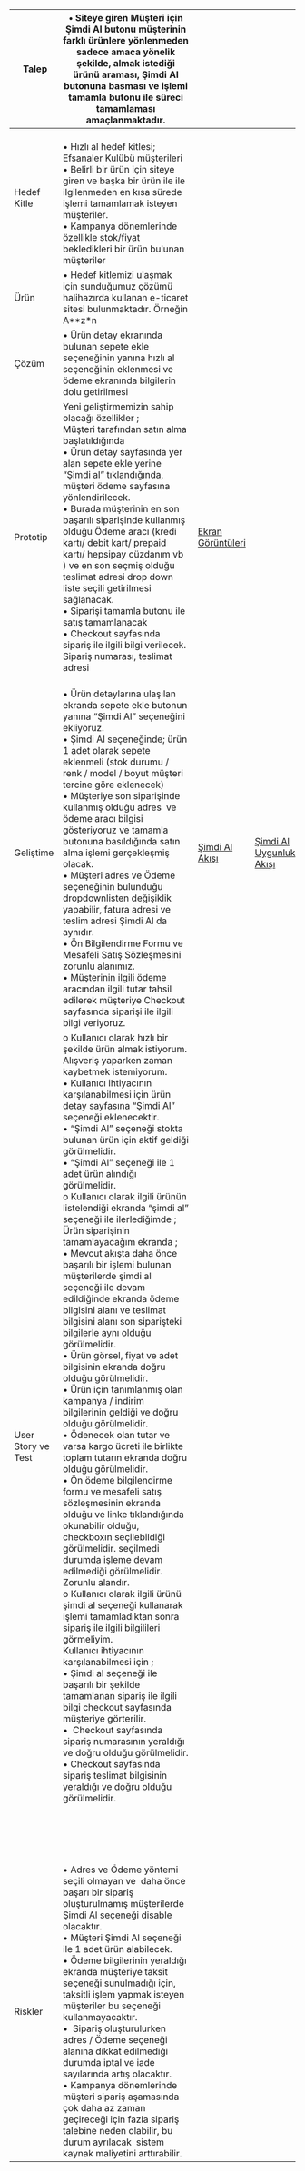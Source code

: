 |  Talep             | • Siteye giren Müşteri için Şimdi Al butonu müşterinin farklı ürünlere yönlenmeden sadece amaca yönelik şekilde, almak istediği ürünü araması, Şimdi Al butonuna basması ve işlemi tamamla butonu ile süreci tamamlaması amaçlanmaktadır.                                                                                                                                                                                                                                                                                                                                                                                                                                                                                                                                                                                                                                                                                                                                                                                                                                                                                                                                                                                                                                                                                                                                                                                                                                                                                                                                                                                                                                                                                                                                                                                                |                                                                                                                                                                  |                                                                                                                                                                                      |
| ------------------ | ---------------------------------------------------------------------------------------------------------------------------------------------------------------------------------------------------------------------------------------------------------------------------------------------------------------------------------------------------------------------------------------------------------------------------------------------------------------------------------------------------------------------------------------------------------------------------------------------------------------------------------------------------------------------------------------------------------------------------------------------------------------------------------------------------------------------------------------------------------------------------------------------------------------------------------------------------------------------------------------------------------------------------------------------------------------------------------------------------------------------------------------------------------------------------------------------------------------------------------------------------------------------------------------------------------------------------------------------------------------------------------------------------------------------------------------------------------------------------------------------------------------------------------------------------------------------------------------------------------------------------------------------------------------------------------------------------------------------------------------------------------------------------------------------------------------------------------------- | ---------------------------------------------------------------------------------------------------------------------------------------------------------------- | ------------------------------------------------------------------------------------------------------------------------------------------------------------------------------------ |
| Hedef Kitle        | <br>• Hızlı al hedef kitlesi;  Efsanaler Kulübü müşterileri<br>• Belirli bir ürün için siteye giren ve başka bir ürün ile ile ilgilenmeden en kısa sürede işlemi tamamlamak isteyen müşteriler.  <br>• Kampanya dönemlerinde özellikle stok/fiyat bekledikleri bir ürün bulunan müşteriler<br>                                                                                                                                                                                                                                                                                                                                                                                                                                                                                                                                                                                                                                                                                                                                                                                                                                                                                                                                                                                                                                                                                                                                                                                                                                                                                                                                                                                                                                                                                                                                           |                                                                                                                                                                  |                                                                                                                                                                                      |
| Ürün               | • Hedef kitlemizi ulaşmak için sunduğumuz çözümü halihazırda kullanan e-ticaret sitesi bulunmaktadır. Örneğin A\*\*z\*n                                                                                                                                                                                                                                                                                                                                                                                                                                                                                                                                                                                                                                                                                                                                                                                                                                                                                                                                                                                                                                                                                                                                                                                                                                                                                                                                                                                                                                                                                                                                                                                                                                                                                                                  |                                                                                                                                                                  |                                                                                                                                                                                      |
| Çözüm              | • Ürün detay ekranında bulunan sepete ekle seçeneğinin yanına hızlı al seçeneğinin eklenmesi ve ödeme ekranında bilgilerin dolu getirilmesi                                                                                                                                                                                                                                                                                                                                                                                                                                                                                                                                                                                                                                                                                                                                                                                                                                                                                                                                                                                                                                                                                                                                                                                                                                                                                                                                                                                                                                                                                                                                                                                                                                                                                              |                                                                                                                                                                  |                                                                                                                                                                                      |
| Prototip           | Yeni geliştirmemizin sahip olacağı özellikler ;<br>Müşteri tarafından satın alma başlatıldığında<br>• Ürün detay sayfasında yer alan sepete ekle yerine “Şimdi al” tıklandığında, müşteri ödeme sayfasına yönlendirilecek.                        <br>• Burada müşterinin en son başarılı siparişinde kullanmış olduğu Ödeme aracı (kredi kartı/ debit kart/ prepaid kartı/ hepsipay cüzdanım vb ) ve en son seçmiş olduğu teslimat adresi drop down liste seçili getirilmesi sağlanacak.<br>• Siparişi tamamla butonu ile satış tamamlanacak<br>• Checkout sayfasında sipariş ile ilgili bilgi verilecek. Sipariş numarası, teslimat adresi                                                                                                                                                                                                                                                                                                                                                                                                                                                                                                                                                                                                                                                                                                                                                                                                                                                                                                                                                                                                                                                                                                                                                                                             | [Ekran Görüntüleri](file:///C:/Users/bcron/AppData/Local/Packages/oice_16_974fa576_32c1d314_1537/AC/Temp/27B5F927.xlsx#'Ekran%20G%C3%B6r%C3%BCnt%C3%BCleri'!A1)  |                                                                                                                                                                                      |
| Geliştime          | <br>• Ürün detaylarına ulaşılan ekranda sepete ekle butonun yanına “Şimdi Al” seçeneğini ekliyoruz.<br>• Şimdi Al seçeneğinde; ürün 1 adet olarak sepete eklenmeli (stok durumu / renk / model / boyut müşteri tercine göre eklenecek)<br>• Müşteriye son siparişinde kullanmış olduğu adres  ve ödeme aracı bilgisi gösteriyoruz ve tamamla butonuna basıldığında satın alma işlemi gerçekleşmiş olacak. <br>• Müşteri adres ve Ödeme seçeneğinin bulunduğu dropdownlisten değişiklik yapabilir, fatura adresi ve teslim adresi Şimdi Al da aynıdır.<br>• Ön Bilgilendirme Formu ve Mesafeli Satış Sözleşmesini zorunlu alanımız.<br>• Müşterinin ilgili ödeme aracından ilgili tutar tahsil edilerek müşteriye Checkout sayfasında siparişi ile ilgili bilgi veriyoruz.<br>                                                                                                                                                                                                                                                                                                                                                                                                                                                                                                                                                                                                                                                                                                                                                                                                                                                                                                                                                                                                                                                            | [Şimdi Al Akışı](https://github.com/dkdkrn/hepsiburada-po-case/blob/main/simdi_al_akis.png) | [Şimdi Al Uygunluk Akışı](https://github.com/dkdkrn/hepsiburada-po-case/blob/main/simdi_al_uygunluk_akisi.png) |
| User Story ve Test | o Kullanıcı olarak hızlı bir şekilde ürün almak istiyorum. Alışveriş yaparken zaman kaybetmek istemiyorum.<br>• Kullanıcı ihtiyacının karşılanabilmesi için ürün detay sayfasına “Şimdi Al” seçeneği eklenecektir.<br>• “Şimdi Al” seçeneği stokta bulunan ürün için aktif geldiği görülmelidir.<br>• “Şimdi Al” seçeneği ile 1 adet ürün alındığı görülmelidir.  <br> o Kullanıcı olarak ilgili ürünün listelendiği ekranda “şimdi al” seçeneği ile ilerlediğimde ;<br>Ürün siparişinin tamamlayacağım ekranda ;<br>• Mevcut akışta daha önce başarılı bir işlemi bulunan müşterilerde şimdi al seçeneği ile devam edildiğinde ekranda ödeme bilgisini alanı ve teslimat bilgisini alanı son siparişteki bilgilerle aynı olduğu görülmelidir.<br>• Ürün görsel, fiyat ve adet bilgisinin ekranda doğru olduğu görülmelidir.       <br>• Ürün için tanımlanmış olan kampanya / indirim bilgilerinin geldiği ve doğru olduğu görülmelidir.<br>• Ödenecek olan tutar ve varsa kargo ücreti ile birlikte toplam tutarın ekranda doğru olduğu görülmelidir.<br>• Ön ödeme bilgilendirme formu ve mesafeli satış sözleşmesinin ekranda olduğu ve linke tıklandığında okunabilir olduğu,  checkboxın seçilebildiği görülmelidir. seçilmedi durumda işleme devam edilmediği görülmelidir. Zorunlu alandır. <br> o Kullanıcı olarak ilgili ürünü şimdi al seçeneği kullanarak işlemi tamamladıktan sonra sipariş ile ilgili bilgilileri görmeliyim.<br>Kullanıcı ihtiyacının karşılanabilmesi için ;<br>• Şimdi al seçeneği ile başarılı bir şekilde tamamlanan sipariş ile ilgili bilgi checkout sayfasında  müşteriye görterilir.<br>•  Checkout sayfasında  sipariş numarasının yeraldığı ve doğru olduğu görülmelidir.<br>• Checkout sayfasında  sipariş teslimat bilgisinin yeraldığı ve doğru olduğu görülmelidir.<br><br><br><br><br><br> |                                                                                                                                                                  |                                                                                                                                                                                      |
| Riskler            | • Adres ve Ödeme yöntemi seçili olmayan ve  daha önce başarı bir sipariş oluşturulmamış müşterilerde Şimdi Al seçeneği disable olacaktır.<br>• Müşteri Şimdi Al seçeneği ile 1 adet ürün alabilecek.<br>• Ödeme bilgilerinin yeraldığı ekranda müşteriye taksit seçeneği sunulmadığı için, taksitli işlem yapmak isteyen müşteriler bu seçeneği kullanmayacaktır.<br>•  Sipariş oluşturulurken adres / Ödeme seçeneği alanına dikkat edilmediği durumda iptal ve iade sayılarında artış olacaktır.<br>• Kampanya dönemlerinde müşteri sipariş aşamasında çok daha az zaman geçireceği için fazla sipariş talebine neden olabilir, bu durum ayrılacak  sistem kaynak maliyetini arttırabilir.<br>                                                                                                                                                                                                                                                                                                                                                                                                                                                                                                                                                                                                                                                                                                                                                                                                                                                                                                                                                                                                                                                                                                                                         |                                                                                                                                                                  |                                                                                                                                                                                      |
